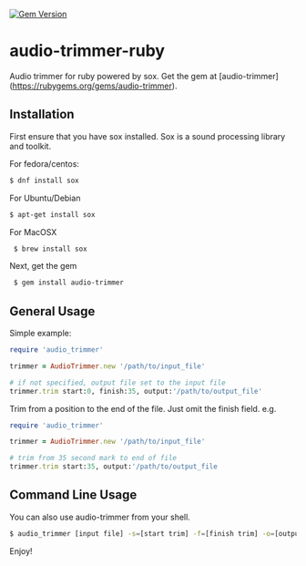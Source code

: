 [![Gem Version](https://badge.fury.io/rb/audio-trimmer.svg)](http://badge.fury.io/rb/audio-trimmer)

# audio-trimmer-ruby
Audio trimmer for ruby powered by sox. Get the gem at [audio-trimmer] (https://rubygems.org/gems/audio-trimmer).

## Installation

First ensure that you have sox installed. Sox is a sound processing library and toolkit.

For fedora/centos:

```bash
$ dnf install sox
```

For Ubuntu/Debian

```bash
$ apt-get install sox
```

For MacOSX

```bash
 $ brew install sox
```
 
 
Next, get the gem

```bash
 $ gem install audio-trimmer
 ```
 
## General Usage ##
 
 Simple example:
 ```ruby
 require 'audio_trimmer'
 
 trimmer = AudioTrimmer.new '/path/to/input_file'

 # if not specified, output file set to the input file
 trimmer.trim start:0, finish:35, output:'/path/to/output_file'
 
```
Trim from a position to the end of the file. Just omit the finish field. e.g.
```ruby
require 'audio_trimmer'

trimmer = AudioTrimmer.new '/path/to/input_file'

# trim from 35 second mark to end of file
trimmer.trim start:35, output:'/path/to/output_file

```

## Command Line Usage ##

You can also use audio-trimmer from your shell.

```bash
$ audio_trimmer [input file] -s=[start trim] -f=[finish trim] -o=[output file]
```



Enjoy!
